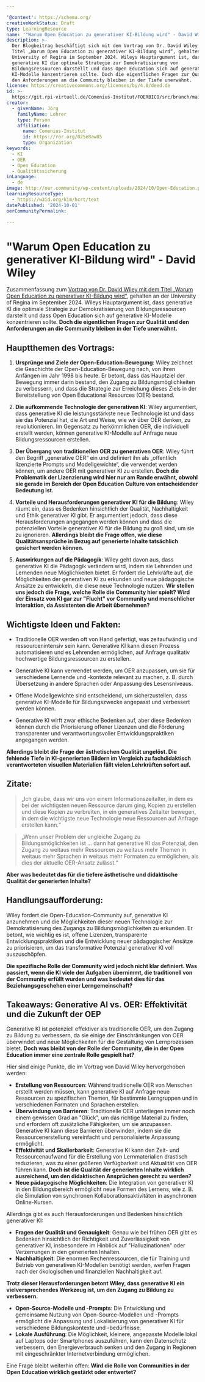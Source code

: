 ```yaml
---

'@context': https://schema.org/
creativeWorkStatus: Draft
type: LearningResource
name: '"Warum Open Education zu generativer KI-Bildung wird" - David Wiley'
description: >-
  Der Blogbeitrag beschäftigt sich mit dem Vortrag von Dr. David Wiley mit dem
  Titel „Warum Open Education zu generativer KI-Bildung wird“, gehalten an der
  University of Regina im September 2024. Wileys Hauptargument ist, dass
  generative KI die optimale Strategie zur Demokratisierung von
  Bildungsressourcen darstellt und dass Open Education sich auf generative
  KI-Modelle konzentrieren sollte. Doch die eigentlichen Fragen zur Qualität und
  den Anforderungen an die Community bleiben in der Tiefe unerwähnt.
license: https://creativecommons.org/licenses/by/4.0/deed.de
id: >-
  https://git.rpi-virtuell.de/Comenius-Institut/FOERBICO/src/branch/main/Blog/2029-10-01-wiley-generative-KI-Bildung.md
creator:
  - givenName: Jörg
    familyName: Lohrer
    type: Person
    affiliation:
      name: Comenius-Institut
      id: https://ror.org/025e8aw85
      type: Organization
keywords:
  - KI
  - OER
  - Open Education
  - Qualitätssicherung
inLanguage:
  - de
image: http://oer.community/wp-content/uploads/2024/10/Open-Education.png
learningResourceType:
  - https://w3id.org/kim/hcrt/text
datePublished: '2024-10-01'
oerCommunityPermalink:

---
```


# "Warum Open Education zu generativer KI-Bildung wird" - David Wiley

Zusammenfassung zum [Vortrag von Dr. David Wiley mit dem Titel „Warum Open Education zu generativer KI-Bildung wird“](https://www.youtube.com/watch?v=WpcE7ihlUDo), gehalten an der University of Regina im September 2024. Wileys Hauptargument ist, dass generative KI die optimale Strategie zur Demokratisierung von Bildungsressourcen darstellt und dass Open Education sich auf generative KI-Modelle konzentrieren sollte. **Doch die eigentlichen Fragen zur Qualität und den Anforderungen an die Community bleiben in der Tiefe unerwähnt.**

## Hauptthemen des Vortrags:

1. **Ursprünge und Ziele der Open-Education-Bewegung**: Wiley zeichnet die Geschichte der Open-Education-Bewegung nach, von ihren Anfängen im Jahr 1998 bis heute. Er betont, dass das Hauptziel der Bewegung immer darin bestand, den Zugang zu Bildungsmöglichkeiten zu verbessern, und dass die Strategie zur Erreichung dieses Ziels in der Bereitstellung von Open Educational Resources (OER) bestand.
   
2. **Die aufkommende Technologie der generativen KI**: Wiley argumentiert, dass generative KI die leistungsstärkste neue Technologie ist und dass sie das Potenzial hat, die Art und Weise, wie wir über OER denken, zu revolutionieren. Im Gegensatz zu herkömmlichen OER, die individuell erstellt werden, können generative KI-Modelle auf Anfrage neue Bildungsressourcen erstellen.
   
3. **Der Übergang von traditionellen OER zu generativen OER**: Wiley führt den Begriff „generative OER“ ein und definiert ihn als „offentlich lizenzierte Prompts und Modellgewichte“, die verwendet werden können, um andere OER mit generativer KI zu erstellen. **Doch die Problematik der Lizenzierung wird hier nur am Rande erwähnt, obwohl sie gerade im Bereich der Open Education Culture von entscheidender Bedeutung ist.**

4. **Vorteile und Herausforderungen generativer KI für die Bildung**: Wiley räumt ein, dass es Bedenken hinsichtlich der Qualität, Nachhaltigkeit und Ethik generativer KI gibt. Er argumentiert jedoch, dass diese Herausforderungen angegangen werden können und dass die potenziellen Vorteile generativer KI für die Bildung zu groß sind, um sie zu ignorieren. **Allerdings bleibt die Frage offen, wie diese Qualitätsansprüche in Bezug auf generierte Inhalte tatsächlich gesichert werden können.**

5. **Auswirkungen auf die Pädagogik**: Wiley geht davon aus, dass generative KI die Pädagogik verändern wird, indem sie Lehrenden und Lernenden neue Möglichkeiten bietet. Er fordert die Lehrkräfte auf, die Möglichkeiten der generativen KI zu erkunden und neue pädagogische Ansätze zu entwickeln, die diese neue Technologie nutzen. 
**Wir stellen uns jedoch die Frage, welche Rolle die Community hier spielt? Wird der Einsatz von KI gar zur "Flucht" vor Community und menschlicher Interaktion, da Assistenten die Arbeit übernehmen?**

## Wichtigste Ideen und Fakten:

* Traditionelle OER werden oft von Hand gefertigt, was zeitaufwändig und ressourcenintensiv sein kann. Generative KI kann diesen Prozess automatisieren und es Lehrenden ermöglichen, auf Anfrage qualitativ hochwertige Bildungsressourcen zu erstellen.
* Generative KI kann verwendet werden, um OER anzupassen, um sie für verschiedene Lernende und -kontexte relevant zu machen, z. B. durch Übersetzung in andere Sprachen oder Anpassung des Lesensniveaus.

* Offene Modellgewichte sind entscheidend, um sicherzustellen, dass generative KI-Modelle für Bildungszwecke angepasst und verbessert werden können.
* Generative KI wirft zwar ethische Bedenken auf, aber diese Bedenken können durch die Priorisierung offener Lizenzen und die Förderung transparenter und verantwortungsvoller Entwicklungspraktiken angegangen werden.

**Allerdings bleibt die Frage der ästhetischen Qualität  ungelöst. Die fehlende Tiefe in KI-generierten Bildern im Vergleich zu fachdidaktisch verantworteten visuellen Materialien fällt vielen Lehrkräften sofort auf.**

## Zitate:

> „Ich glaube, dass wir uns von einem Informationszeitalter, in dem es bei der wichtigsten neuen Ressource darum ging, Kopien zu erstellen und diese Kopien zu verbreiten, in ein generatives Zeitalter bewegen, in dem die wichtigste neue Technologie neue Ressourcen auf Anfrage erstellen kann.“

> „Wenn unser Problem der ungleiche Zugang zu Bildungsmöglichkeiten ist ... dann hat generative KI das Potenzial, den Zugang zu weitaus mehr Ressourcen zu weitaus mehr Themen in weitaus mehr Sprachen in weitaus mehr Formaten zu ermöglichen, als dies der aktuelle OER-Ansatz zulässt.“ 

**Aber was bedeutet das für die tiefere ästhetische und didaktische Qualität der generierten Inhalte?**

## Handlungsaufforderung:

Wiley fordert die Open-Education-Community auf, generative KI anzunehmen und die Möglichkeiten dieser neuen Technologie zur Demokratisierung des Zugangs zu Bildungsmöglichkeiten zu erkunden. Er betont, wie wichtig es ist, offene Lizenzen, transparente Entwicklungspraktiken und die Entwicklung neuer pädagogischer Ansätze zu priorisieren, um das transformative Potenzial generativer KI voll auszuschöpfen. 

**Die spezifische Rolle der Community wird jedoch nicht klar definiert. Was passiert, wenn die KI viele der Aufgaben übernimmt, die traditionell von der Community erfüllt wurden und was bedeutet dies für das Beziehungsgeschehen einer Lerngemeinschaft?**

## Takeaways: Generative AI vs. OER: Effektivität und die Zukunft der OEP

Generative KI ist potenziell effektiver als traditionelle OER, um den Zugang zu Bildung zu verbessern, da sie einige der Einschränkungen von OER überwindet und neue Möglichkeiten für die Gestaltung von Lernprozessen bietet.
**Doch was bleibt von der Rolle der Community, die in der Open Education immer eine zentrale Rolle gespielt hat?**

Hier sind einige Punkte, die im Vortrag von David Wiley hervorgehoben werden:

* **Erstellung von Ressourcen**: Während traditionelle OER von Menschen erstellt werden müssen, kann generative KI auf Anfrage neue Ressourcen zu spezifischen Themen, für bestimmte Lerngruppen und in verschiedenen Formaten und Sprachen erstellen.
* **Überwindung von Barrieren**: Traditionelle OER unterliegen immer noch einem gewissen Grad an "Glück", um das richtige Material zu finden, und erfordern oft zusätzliche Fähigkeiten, um sie anzupassen. Generative KI kann diese Barrieren überwinden, indem sie die Ressourcenerstellung vereinfacht und personalisierte Anpassung ermöglicht. 
* **Effektivität und Skalierbarkeit**: Generative KI kann den Zeit- und Ressourcenaufwand für die Erstellung von Lernmaterialien drastisch reduzieren, was zu einer größeren Verfügbarkeit und Aktualität von OER führen kann. **Doch ist die Qualität der generierten Inhalte wirklich ausreichend, um den didaktischen Ansprüchen gerecht zu werden?**
* **Neue pädagogische Möglichkeiten**: Die Integration von generativer KI in den Bildungsbereich ermöglicht neue Formen des Lernens, wie z. B. die Simulation von synchronen Kollaborationsaktivitäten in asynchronen Online-Kursen.

Allerdings gibt es auch Herausforderungen und Bedenken hinsichtlich generativer KI:

* **Fragen der Qualität und Genauigkeit**: Genau wie bei frühen OER gibt es Bedenken hinsichtlich der Richtigkeit und Zuverlässigkeit von generativer KI, insbesondere im Hinblick auf "Halluzinationen" oder Verzerrungen in den generierten Inhalten. 
* **Nachhaltigkeit**: Die enormen Rechenressourcen, die für Training und Betrieb von generativen KI-Modellen benötigt werden, werfen Fragen nach der ökologischen und finanziellen Nachhaltigkeit auf.

**Trotz dieser Herausforderungen betont Wiley, dass generative KI ein vielversprechendes Werkzeug ist, um den Zugang zu Bildung zu verbessern.**

* **Open-Source-Modelle und -Prompts**: Die Entwicklung und gemeinsame Nutzung von Open-Source-Modellen und -Prompts ermöglicht die Anpassung und Lokalisierung von generativer KI für verschiedene Bildungskontexte und -bedürfnisse. 
* **Lokale Ausführung**: Die Möglichkeit, kleinere, angepasste Modelle lokal auf Laptops oder Smartphones auszuführen, kann den Datenschutz verbessern, den Energieverbrauch senken und den Zugang in Regionen mit eingeschränkter Internetverbindung ermöglichen. 

Eine Frage bleibt weiterhin offen:
**Wird die Rolle von Communities in der Open Education wirklich gestärkt oder entwertet?**